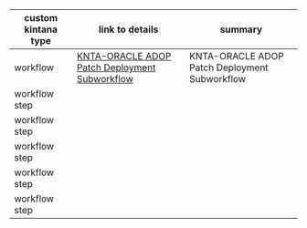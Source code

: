 
|custom kintana type |   link to details                                           | summary                       |
|--------------------|-------------------------------------------------------------|-------------------------------|
|workflow            | <a href='./ADOP/KNTA-ORACLE_ADOP_Patch_Deployment_Subworkflow/README.md'>KNTA-ORACLE ADOP Patch Deployment Subworkflow</a> | KNTA-ORACLE ADOP Patch Deployment Subworkflow |
|workflow step       |
|workflow step      |
|workflow step     |
|workflow step      |
|workflow step       |